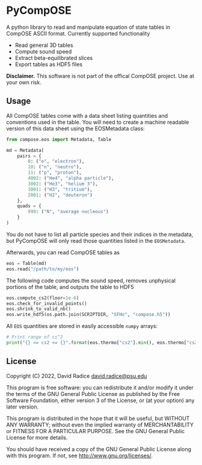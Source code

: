 # PyCompOSE

A python library to read and manipulate equation of state tables in CompOSE
ASCII format. Currently supported functionality

* Read general 3D tables
* Compute sound speed
* Extract beta-equilibrated slices
* Export tables as HDF5 files

**Disclaimer.** This software is not part of the offical CompOSE project.
Use at your own risk.

## Usage

All CompOSE tables come with a data sheet listing quantities and conventions
used in the table. You will need to create a machine readable version of this
data sheet using the EOSMetadata class:

```python
from compose.eos import Metadata, Table

md = Metadata(
    pairs = {
        0: ("e", "electron"),
        10: ("n", "neutro"),
        11: ("p", "proton"),
        4002: ("He4", "alpha particle"),
        3002: ("He3", "helium 3"),
        3001: ("H3", "tritium"),
        2001: ("H2", "deuteron")
    },
    quads = {
        999: ("N", "average nucleous")
    }
)
```

You do not have to list all particle species and their indices in the metadata,
but PyCompOSE will only read those quantities listed in the `EOSMetadata`.

Afterwards, you can read CompOSE tables as

```python
eos = Table(md)
eos.read("/path/to/my/eos")
```

The following code computes the sound speed, removes unphysical portions of the table, and outputs the table to HDF5

```python
eos.compute_cs2(floor=1e-6)
eos.check_for_invalid_points()
eos.shrink_to_valid_nb()
eos.write_hdf5(os.path.join(SCRIPTDIR, "SFHo", "compose.h5"))
```

All `EOS` quantities are stored in easily accessible `numpy` arrays:

```python
# Print range of cs^2
print("{} <= cs2 <= {}".format(eos.thermo["cs2"].min(), eos.thermo["cs2"].max()))
```

## License

Copyright (C) 2022, David Radice <david.radice@psu.edu>

This program is free software: you can redistribute it and/or modify
it under the terms of the GNU General Public License as published by
the Free Software Foundation, either version 3 of the License, or
(at your option) any later version.

This program is distributed in the hope that it will be useful,
but WITHOUT ANY WARRANTY; without even the implied warranty of
MERCHANTABILITY or FITNESS FOR A PARTICULAR PURPOSE.  See the
GNU General Public License for more details.

You should have received a copy of the GNU General Public License
along with this program.  If not, see <http://www.gnu.org/licenses/>.
